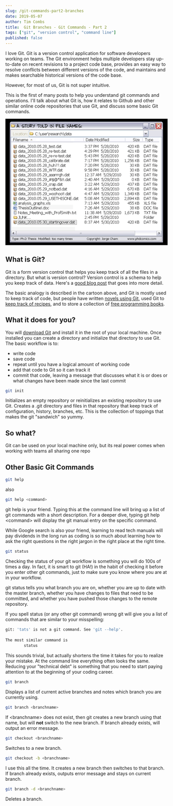 ```yaml
---
slug: /git-commands-part2-branches
date: 2019-05-07
author: Tim Combs
title:  Git Branches - Git Commands - Part 2
tags: ["git", "version control", "command line"]
published: false
---
```


I love Git. Git is a version control application for software developers working on teams. The Git environment helps multiple developers stay up-to-date on recent revisions to a project code base, provides an easy way to resolve conflicts between different versions of the code, and maintains and makes searchable historical versions of the code base.

However, for most of us, Git is not super intuitive.

This is the first of many posts to help you understand git commands and operations. I'll talk about what Git is, how it relates to Github and other similar online code repositories that use Git, and discuss some basic Git commands.

![A Story Told in File Names](../images/git_part1/phd052810s.png "A Story Told in File Names: from “Piled Higher and Deeper” by Jorge Cham www.phdcomics.com")

## What is Git?

Git is a form version control that helps you keep track of all the files in a directory. But what is version control? Version control is a schema to help you keep track of data. Here's a [good blog post](https://rrcns.readthedocs.io/en/cns2012/version_control.html/ "Version Control?") that goes into more detail.

The basic analogy is described in the cartoon above, and Git is mostly used to keep track of code, but people have written [novels using Git](https://github.com/KenMcConnell/KillDashNine/wiki "KenMcConnell / KillDashNine"), used Git to [keep track of recipes](https://github.com/Laurelai/recipehub "Laurelai / recipehub"), and to store a collection of [free programming books](https://github.com/EbookFoundation/free-programming-books "EbookFoundation / free-programming-books").

## What it does for you?

You will [download Git](https://git-scm.com/downloads/ "Git downloads page") and install it in the root of your local machine. Once installed you can create a directory and initialize that directory to use Git. The basic workflow is to:
- write code
- save code
- repeat until you have a logical amount of working code
- add that code to Git so it can track it
- commit that code, leaving a message that discusses what it is or does or what changes have been made since the last commit

```bash
git init
```
Initializes an empty repository or reinitializes an existing repository to use Git. Creates a .git directory and files in that repository that keep track of configuration, history, branches, etc. This is the collection of toppings that makes the git "sandwich" so yummy.

## So what?

Git can be used on your local machine only, but its real power comes when working with teams all sharing one repo

## Other Basic Git Commands

```bash
git help
```

also

```bash
git help <command>
```

git help is your friend. Typing this at the command line will bring up a list of git commands with a short description. For a deeper dive, typing git help \<command\> will display the git manual entry on the specific command.

While Google search is also your friend, learning to read tech manuals will pay dividends in the long run as coding is so much about learning how to ask the right questions in the right jargon in the right place at the right time.

```bash
git status
```

Checking the status of your git workflow is something you will do 100s of times a day. In fact, it is smart to git (HA!) in the habit of checking it before you enter other git commands, just to make sure you know where you are at in your workflow.

git status tells you what branch you are on, whether you are up to date with the master branch, whether you have changes to files that need to be committed, and whether you have pushed those changes to the remote repository.

If you spell status (or any other git command) wrong git will give you a list of commands that are similar to your misspelling:

```bash
git: 'tats' is not a git command. See 'git --help'.

The most similar command is
        status
```

This sounds trivial, but actually shortens the time it takes for you to realize your mistake. At the command line everything often looks the same. Reducing your "technical debt" is something that you need to start paying attention to at the beginning of your coding career.

```bash
git branch
```

Displays a list of current active branches and notes which branch you are currently using.

```bash
git branch <branchname>
```

If \<branchname\> does not exist, then git creates a new branch using that name, but will **not** switch to the new branch. If branch already exists, will output an error message.

```bash
git checkout <branchname>
```

Switches to a new branch.

```bash
git checkout -b <branchname>
```

I use this all the time. It creates a new branch then switches to that branch. If branch already exists, outputs error message and stays on current branch.

```bash
git branch -d <branchname>
```

Deletes a branch.
